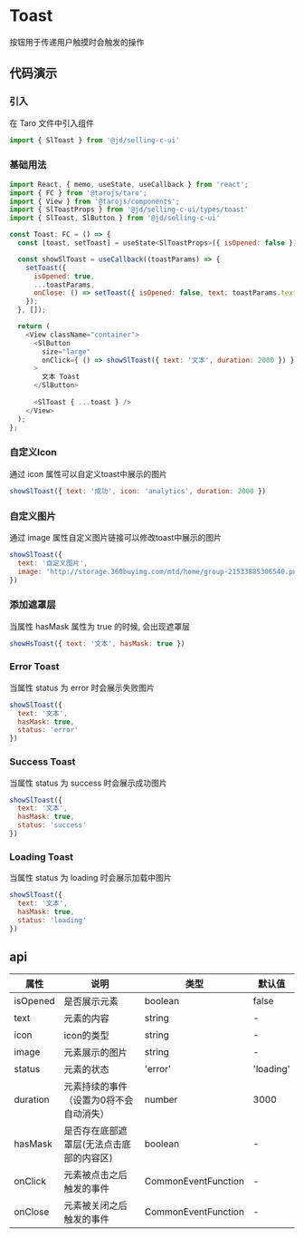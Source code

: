 # Toast
按钮用于传递用户触摸时会触发的操作

## 代码演示
### 引入
在 Taro 文件中引入组件
```js
import { SlToast } from '@jd/selling-c-ui'
```
### 基础用法
```js
import React, { memo, useState, useCallback } from 'react';
import { FC } from '@tarojs/taro';
import { View } from '@tarojs/components';
import { SlToastProps } from '@jd/selling-c-ui/types/toast'
import { SlToast, SlButton } from '@jd/selling-c-ui'

const Toast: FC = () => {
  const [toast, setToast] = useState<SlToastProps>({ isOpened: false });

  const showSlToast = useCallback((toastParams) => {
    setToast({
      isOpened: true,
      ...toastParams,
      onClose: () => setToast({ isOpened: false, text: toastParams.text, status: toastParams.status })
    });
  }, []);

  return (
    <View className="container">
      <SlButton 
        size="large"
        onClick={ () => showSlToast({ text: '文本', duration: 2000 }) }
      >
        文本 Toast
      </SlButton>
          
      <SlToast { ...toast } />
    </View>
  );
};
```

### 自定义Icon
通过 icon 属性可以自定义toast中展示的图片
```js
showSlToast({ text: '成功', icon: 'analytics', duration: 2000 })
```

### 自定义图片
通过 image 属性自定义图片链接可以修改toast中展示的图片
```js
showSlToast({ 
  text: '自定义图片', 
  image: 'http://storage.360buyimg.com/mtd/home/group-21533885306540.png' 
})
```

### 添加遮罩层
当属性 hasMask 属性为 true 的时候, 会出现遮罩层
```js
showHsToast({ text: '文本', hasMask: true })
```

### Error Toast
当属性 status 为 error 时会展示失败图片
```js
showSlToast({ 
  text: '文本', 
  hasMask: true,
  status: 'error' 
})
```

### Success Toast
当属性 status 为 success 时会展示成功图片
```js
showSlToast({ 
  text: '文本', 
  hasMask: true,
  status: 'success' 
})
```
### Loading Toast
当属性 status 为 loading 时会展示加载中图片
```js
showSlToast({ 
  text: '文本', 
  hasMask: true,
  status: 'loading' 
})
```


## api
| 属性     | 说明                                     | 类型                | 默认值    |
| -------- | ---------------------------------------- | ------------------- | --------- |
| isOpened | 是否展示元素                             | boolean             | false     |
| text     | 元素的内容                               | string              | -         |
| icon     | icon的类型                               | string              | -         |
| image    | 元素展示的图片                           | string              | -         |
| status   | 元素的状态                               | 'error'             | 'loading' | 'success' | - |
| duration | 元素持续的事件（设置为0将不会自动消失）  | number              | 3000      |
| hasMask  | 是否存在底部遮罩层(无法点击底部的内容区) | boolean             | -         |
| onClick  | 元素被点击之后触发的事件                 | CommonEventFunction | -         |
| onClose  | 元素被关闭之后触发的事件                 | CommonEventFunction | -         |
